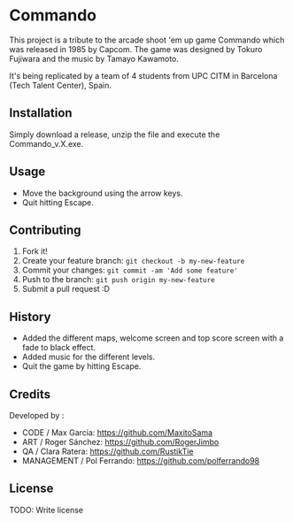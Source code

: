 # Commando

This project is a tribute to the arcade shoot 'em up game Commando which was released in 1985 by Capcom. The game was designed by Tokuro Fujiwara and the music by Tamayo Kawamoto.

It's being replicated by a team of 4 students from UPC CITM in Barcelona (Tech Talent Center), Spain. 

## Installation

Simply download a release, unzip the file and execute the Commando_v.X.exe.

## Usage

- Move the background using the arrow keys.
- Quit hitting Escape. 

## Contributing

1. Fork it!
2. Create your feature branch: `git checkout -b my-new-feature`
3. Commit your changes: `git commit -am 'Add some feature'`
4. Push to the branch: `git push origin my-new-feature`
5. Submit a pull request :D

## History

- Added the different maps, welcome screen and top score screen with a fade to black effect.
- Added music for the different levels.
- Quit the game by hitting Escape.

## Credits

Developed by :

- CODE / Max Garcia: https://github.com/MaxitoSama
- ART / Roger Sánchez: https://github.com/RogerJimbo
- QA / Clara Ratera: https://github.com/RustikTie
- MANAGEMENT / Pol Ferrando: https://github.com/polferrando98

## License

TODO: Write license
